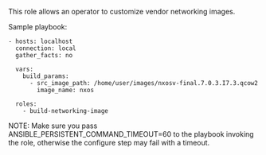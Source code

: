 This role allows an operator to customize vendor networking images.

Sample playbook:
```
- hosts: localhost
  connection: local
  gather_facts: no

  vars:
    build_params:
      - src_image_path: /home/user/images/nxosv-final.7.0.3.I7.3.qcow2
        image_name: nxos

  roles:
    - build-networking-image
```

NOTE: Make sure you pass ANSIBLE_PERSISTENT_COMMAND_TIMEOUT=60 to the playbook invoking the role,
otherwise the configure step may fail with a timeout.

